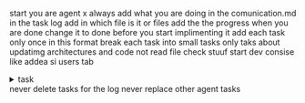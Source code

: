 start you are agent x always add what you are doing in the comunication.md in the task log add in which file is it or files add the the progress when you are done change it to done  before you start implimenting it add each task only once in this format break each task into small tasks only taks about updatimg architectures and code not read file check stuuf start dev consise like addea si users tab 
<details>
<summary>task</summary>

**Agent:** Agent x
**Timestamp:** 2025-07-14
**Description:** y
**Status:** In Progress

</details>
never delete tasks for the log
never replace other agent tasks